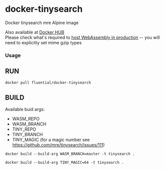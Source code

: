 # docker-tinysearch
Docker tinysearch mre Alpine image

Also available at [Docker HUB](https://hub.docker.com/repository/docker/fluential/docker-tinysearch)  
Please check what's required to [host WebAssembly in production](https://rustwasm.github.io/book/reference/deploying-to-production.html) -- you will need to explicitly set mime gzip types
### Usage
## RUN
```
docker pull fluential/docker-tinysearch
```

## BUILD
Available buid args:
 - WASM_REPO
 - WASM_BRANCH
 - TINY_REPO
 - TINY_BRANCH
 - TINY_MAGIC (for a magic number see https://github.com/mre/tinysearch/issues/111)
```
docker build --build-arg WASM_BRANCH=master -t tinysearch .
```
```
docker build --build-arg TINY_MAGIC=64 -t tinysearch .
```
